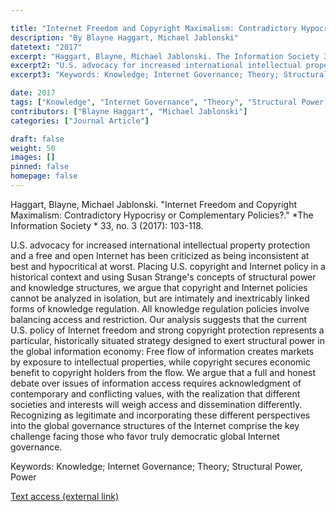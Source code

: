 ```yaml
---

title: "Internet Freedom and Copyright Maximalism: Contradictory Hypocrisy or Complementary Policies?"
description: "By Blayne Haggart, Michael Jablonski"
datetext: "2017"
excerpt: "Haggart, Blayne, Michael Jablonski. The Information Society 33, no. 3 (2017): 103-118."
excerpt2: "U.S. advocacy for increased international intellectual property protection and a free and open Internet has been criticized as being inconsistent at best and hypocritical at worst. Placing U.S. copyright and Internet policy in a historical context and using Susan Strange's concepts of structural power and knowledge structures, we argue that copyright and Internet policies cannot be analyzed in isolation, but are intimately and inextricably linked forms of knowledge regulation. All knowledge regulation policies involve balancing access and restriction. Our analysis suggests that the current U.S. policy of Internet freedom and strong copyright protection represents a particular, historically situated strategy designed to exert structural power in the global information economy: Free flow of information creates markets by exposure to intellectual properties, while copyright secures economic benefit to copyright holders from the flow. We argue that a full and honest debate over issues of information access requires acknowledgment of contemporary and conflicting values, with the realization that different societies and interests will weigh access and dissemination differently. Recognizing as legitimate and incorporating these different perspectives into the global governance structures of the Internet comprise the key challenge facing those who favor truly democratic global Internet governance."
excerpt3: "Keywords: Knowledge; Internet Governance; Theory; Structural Power, Power"

date: 2017
tags: ["Knowledge", "Internet Governance", "Theory", "Structural Power, Power", "Strange-Influenced Works", "2010's"]
contributors: ["Blayne Haggart", "Michael Jablonski"]
categories: ["Journal Article"]

draft: false
weight: 50
images: []
pinned: false
homepage: false
---
```


Haggart, Blayne, Michael Jablonski. "Internet Freedom and Copyright Maximalism: Contradictory Hypocrisy or Complementary Policies?." *The Information Society * 33, no. 3 (2017): 103-118.

U.S. advocacy for increased international intellectual property protection and a free and open Internet has been criticized as being inconsistent at best and hypocritical at worst. Placing U.S. copyright and Internet policy in a historical context and using Susan Strange's concepts of structural power and knowledge structures, we argue that copyright and Internet policies cannot be analyzed in isolation, but are intimately and inextricably linked forms of knowledge regulation. All knowledge regulation policies involve balancing access and restriction. Our analysis suggests that the current U.S. policy of Internet freedom and strong copyright protection represents a particular, historically situated strategy designed to exert structural power in the global information economy: Free flow of information creates markets by exposure to intellectual properties, while copyright secures economic benefit to copyright holders from the flow. We argue that a full and honest debate over issues of information access requires acknowledgment of contemporary and conflicting values, with the realization that different societies and interests will weigh access and dissemination differently. Recognizing as legitimate and incorporating these different perspectives into the global governance structures of the Internet comprise the key challenge facing those who favor truly democratic global Internet governance.

Keywords: Knowledge; Internet Governance; Theory; Structural Power, Power

[Text access (external link)](https://doi.org/10.1080/01972243.2017.1294128)
